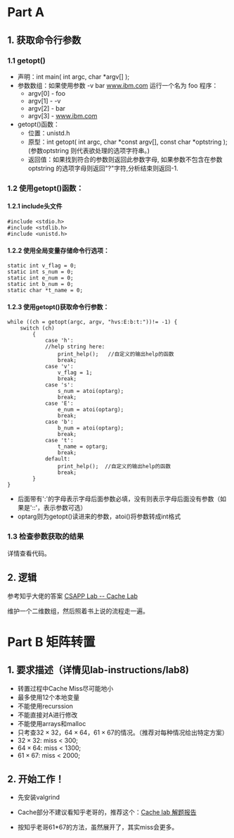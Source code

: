 # Part A
## 1. 获取命令行参数
### 1.1 getopt()
- 声明：int main( int argc, char *argv[] );
- 参数数组：如果使用参数 -v bar www.ibm.com 运行一个名为 foo 程序：
    - argv[0] - foo
    - argv[1] - -v
    - argv[2] - bar
    - argv[3] - www.ibm.com
- getopt()函数：
  - 位置：unistd.h
  - 原型：int getopt( int argc, char *const argv[], const char *optstring ); (参数optstring 则代表欲处理的选项字符串。)
  - 返回值：如果找到符合的参数则返回此参数字母, 如果参数不包含在参数optstring 的选项字母则返回"?"字符,分析结束则返回-1.
### 1.2 使用getopt()函数：
#### 1.2.1 include头文件
```
#include <stdio.h>
#include <stdlib.h>
#include <unistd.h>
```
#### 1.2.2 使用全局变量存储命令行选项：
```
static int v_flag = 0;
static int s_num = 0;
static int e_num = 0;
static int b_num = 0;
static char *t_name = 0;
```
#### 1.2.3 使用getopt()获取命令行参数：
```
while ((ch = getopt(argc, argv, "hvs:E:b:t:"))!= -1) {
    switch (ch)
        {
            case 'h':
            //help string here:
                print_help();   //自定义的输出help的函数
                break;
            case 'v':
                v_flag = 1;
                break;
            case 's':
                s_num = atoi(optarg);
                break;
            case 'E':
                e_num = atoi(optarg);
                break;
            case 'b':
                b_num = atoi(optarg);
                break;
            case 't':
                t_name = optarg;
                break;
            default:
                print_help();  //自定义的输出help的函数
                break;
        }
}
```

- 后面带有':'的字母表示字母后面参数必填，没有则表示字母后面没有参数（如果是'::'，表示参数可选）
- optarg则为getopt()读进来的参数，atoi()将参数转成int格式

### 1.3 检查参数获取的结果
详情查看代码。
## 2. 逻辑
参考知乎大佬的答案
[CSAPP Lab -- Cache Lab](https://zhuanlan.zhihu.com/p/36384449)

维护一个二维数组，然后照着书上说的流程走一遍。

# Part B 矩阵转置
## 1. 要求描述（详情见lab-instructions/lab8)
- 转置过程中Cache Miss尽可能地小
- 最多使用12个本地变量
- 不能使用recurssion
- 不能直接对A进行修改
- 不能使用arrays和malloc
- 只考查$32\times 32$，$64\times 64$，$61 \times 67$的情况。（推荐对每种情况给出特定方案）
- $32\times 32$: miss < 300;
- $64 \times 64$: miss < 1300;
- $61 \times 67$: miss < 2000;

## 2. 开始工作！
- 先安装valgrind 

- Cache部分不建议看知乎老哥的，推荐这个：[Cache lab 解题报告](http://zxcpyp.com/csapp/2017/11/20/Cache-Lab)
- 按知乎老哥61*67的方法，虽然展开了，其实miss会更多。